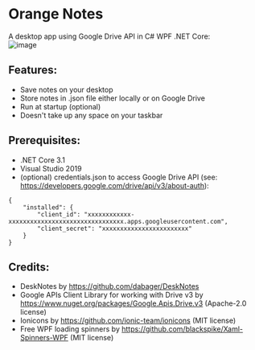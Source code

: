 # Orange Notes
A desktop app using Google Drive API in C# WPF .NET Core:<br/>![image](https://user-images.githubusercontent.com/62397363/87773147-04e8d600-c823-11ea-99ea-fb0ab7e21323.png)

## Features:
- Save notes on your desktop
- Store notes in .json file either locally or on Google Drive
- Run at startup (optional)
- Doesn't take up any space on your taskbar

## Prerequisites:
- .NET Core 3.1
- Visual Studio 2019
- (optional) credentials.json to access Google Drive API (see: https://developers.google.com/drive/api/v3/about-auth):
```
{
    "installed": {
        "client_id": "xxxxxxxxxxxx-xxxxxxxxxxxxxxxxxxxxxxxxxxxxxxxx.apps.googleusercontent.com",
        "client_secret": "xxxxxxxxxxxxxxxxxxxxxxxx"
    }
}
```

## Credits:
- DeskNotes by https://github.com/dabager/DeskNotes
- Google APIs Client Library for working with Drive v3 by https://www.nuget.org/packages/Google.Apis.Drive.v3 (Apache-2.0 license)
- Ionicons by https://github.com/ionic-team/ionicons (MIT license)
- Free WPF loading spinners by https://github.com/blackspike/Xaml-Spinners-WPF (MIT license)
